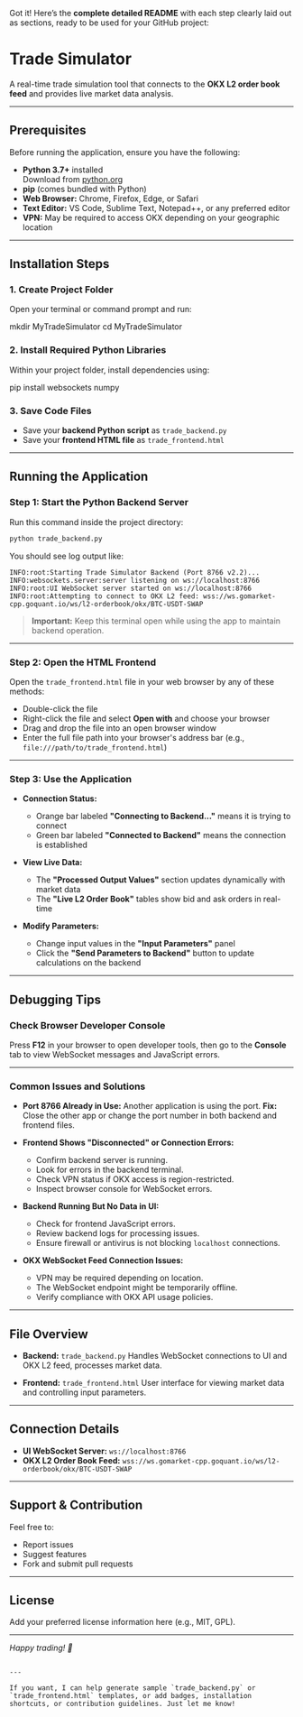 Got it! Here’s the **complete detailed README** with each step clearly laid out as sections, ready to be used for your GitHub project:


# Trade Simulator

A real-time trade simulation tool that connects to the **OKX L2 order book feed** and provides live market data analysis.

---

## Prerequisites

Before running the application, ensure you have the following:

- **Python 3.7+** installed  
  Download from [python.org](https://www.python.org/downloads/)  
- **pip** (comes bundled with Python)  
- **Web Browser:** Chrome, Firefox, Edge, or Safari  
- **Text Editor:** VS Code, Sublime Text, Notepad++, or any preferred editor  
- **VPN:** May be required to access OKX depending on your geographic location  

---

## Installation Steps

### 1. Create Project Folder

Open your terminal or command prompt and run:


mkdir MyTradeSimulator
cd MyTradeSimulator


### 2. Install Required Python Libraries

Within your project folder, install dependencies using:


pip install websockets numpy


### 3. Save Code Files

* Save your **backend Python script** as `trade_backend.py`
* Save your **frontend HTML file** as `trade_frontend.html`

---

## Running the Application

### Step 1: Start the Python Backend Server

Run this command inside the project directory:

```bash
python trade_backend.py
```

You should see log output like:

```
INFO:root:Starting Trade Simulator Backend (Port 8766 v2.2)...
INFO:websockets.server:server listening on ws://localhost:8766
INFO:root:UI WebSocket server started on ws://localhost:8766
INFO:root:Attempting to connect to OKX L2 feed: wss://ws.gomarket-cpp.goquant.io/ws/l2-orderbook/okx/BTC-USDT-SWAP
```

> **Important:** Keep this terminal open while using the app to maintain backend operation.

---

### Step 2: Open the HTML Frontend

Open the `trade_frontend.html` file in your web browser by any of these methods:

* Double-click the file
* Right-click the file and select **Open with** and choose your browser
* Drag and drop the file into an open browser window
* Enter the full file path into your browser's address bar (e.g., `file:///path/to/trade_frontend.html`)

---

### Step 3: Use the Application

* **Connection Status:**

  * Orange bar labeled **"Connecting to Backend..."** means it is trying to connect
  * Green bar labeled **"Connected to Backend"** means the connection is established

* **View Live Data:**

  * The **"Processed Output Values"** section updates dynamically with market data
  * The **"Live L2 Order Book"** tables show bid and ask orders in real-time

* **Modify Parameters:**

  * Change input values in the **"Input Parameters"** panel
  * Click the **"Send Parameters to Backend"** button to update calculations on the backend

---

## Debugging Tips

### Check Browser Developer Console

Press **F12** in your browser to open developer tools, then go to the **Console** tab to view WebSocket messages and JavaScript errors.

---

### Common Issues and Solutions

* **Port 8766 Already in Use:**
  Another application is using the port.
  **Fix:** Close the other app or change the port number in both backend and frontend files.

* **Frontend Shows "Disconnected" or Connection Errors:**

  * Confirm backend server is running.
  * Look for errors in the backend terminal.
  * Check VPN status if OKX access is region-restricted.
  * Inspect browser console for WebSocket errors.

* **Backend Running But No Data in UI:**

  * Check for frontend JavaScript errors.
  * Review backend logs for processing issues.
  * Ensure firewall or antivirus is not blocking `localhost` connections.

* **OKX WebSocket Feed Connection Issues:**

  * VPN may be required depending on location.
  * The WebSocket endpoint might be temporarily offline.
  * Verify compliance with OKX API usage policies.

---

## File Overview

* **Backend:** `trade_backend.py`
  Handles WebSocket connections to UI and OKX L2 feed, processes market data.

* **Frontend:** `trade_frontend.html`
  User interface for viewing market data and controlling input parameters.

---

## Connection Details

* **UI WebSocket Server:** `ws://localhost:8766`
* **OKX L2 Order Book Feed:** `wss://ws.gomarket-cpp.goquant.io/ws/l2-orderbook/okx/BTC-USDT-SWAP`

---

## Support & Contribution

Feel free to:

* Report issues
* Suggest features
* Fork and submit pull requests

---

## License

Add your preferred license information here (e.g., MIT, GPL).

---

*Happy trading! 🚀*

```

---

If you want, I can help generate sample `trade_backend.py` or `trade_frontend.html` templates, or add badges, installation shortcuts, or contribution guidelines. Just let me know!
```
